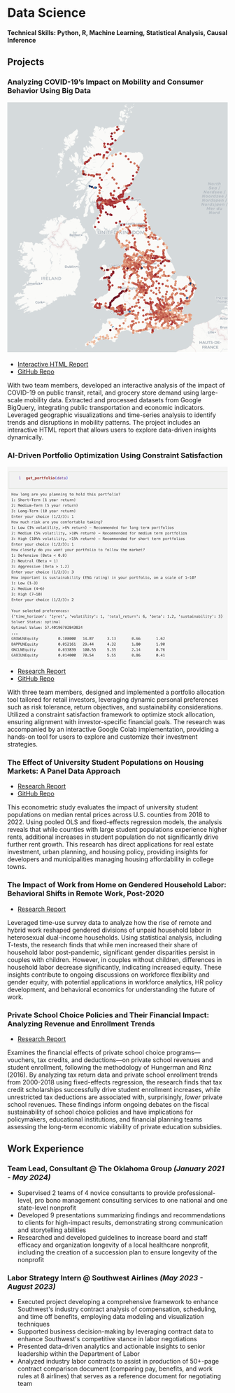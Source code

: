 # Data Science
#### Technical Skills: Python, R, Machine Learning, Statistical Analysis, Causal Inference

## Projects
### Analyzing COVID-19’s Impact on Mobility and Consumer Behavior Using Big Data
![Transportation Study](/assets/station_screenshot.jpeg)
- [Interactive HTML Report](/projects/CovidTransportation.html)
- [GitHub Repo](https://github.com/juliedawkins/covid-transportation-mobility/)

With two team members, developed an interactive analysis of the impact of COVID-19 on public transit, retail, and grocery store demand using large-scale mobility data. Extracted and processed datasets from Google BigQuery, integrating public transportation and economic indicators. Leveraged geographic visualizations and time-series analysis to identify trends and disruptions in mobility patterns. The project includes an interactive HTML report that allows users to explore data-driven insights dynamically.

### AI-Driven Portfolio Optimization Using Constraint Satisfaction
![AI Porfolio Optimizer](/assets/ai_portfolio.jpeg)
- [Research Report](/projects/AIProject.pdf)
- [GitHub Repo](https://github.com/juliedawkins/ai-stock-portfolio)

With three team members, designed and implemented a portfolio allocation tool tailored for retail investors, leveraging dynamic personal preferences such as risk tolerance, return objectives, and sustainability considerations. Utilized a constraint satisfaction framework to optimize stock allocation, ensuring alignment with investor-specific financial goals. The research was accompanied by an interactive Google Colab implementation, providing a hands-on tool for users to explore and customize their investment strategies.

### The Effect of University Student Populations on Housing Markets: A Panel Data Approach
- [Research Report](/projects/HousingProject.pdf)
- [GitHub Repo](https://github.com/juliedawkins/5253_FinalProject)

This econometric study evaluates the impact of university student populations on median rental prices across U.S. counties from 2018 to 2022. Using pooled OLS and fixed-effects regression models, the analysis reveals that while counties with large student populations experience higher rents, additional increases in student population do not significantly drive further rent growth. This research has direct applications for real estate investment, urban planning, and housing policy, providing insights for developers and municipalities managing housing affordability in college towns.

### The Impact of Work from Home on Gendered Household Labor: Behavioral Shifts in Remote Work, Post-2020
- [Research Report](/projects/GenderGap.pdf)

Leveraged time-use survey data to analyze how the rise of remote and hybrid work reshaped gendered divisions of unpaid household labor in heterosexual dual-income households. Using statistical analysis, including T-tests, the research finds that while men increased their share of household labor post-pandemic, significant gender disparities persist in couples with children. However, in couples without children, differences in household labor decrease significantly, indicating increased equity. These insights contribute to ongoing discussions on workforce flexibility and gender equity, with potential applications in workforce analytics, HR policy development, and behavioral economics for understanding the future of work.

### Private School Choice Policies and Their Financial Impact: Analyzing Revenue and Enrollment Trends
- [Research Report](/projects/SchoolSubsidies.pdf)

Examines the financial effects of private school choice programs—vouchers, tax credits, and deductions—on private school revenues and student enrollment, following the methodology of Hungerman and Rinz (2016). By analyzing tax return data and private school enrollment trends from 2000-2018 using fixed-effects regression, the research finds that tax credit scholarships successfully drive student enrollment increases, while unrestricted tax deductions are associated with, surprisingly, *lower* private school revenues. These findings inform ongoing debates on the fiscal sustainability of school choice policies and have implications for policymakers, educational institutions, and financial planning teams assessing the long-term economic viability of private education subsidies.

## Work Experience
### Team Lead, Consultant @ The Oklahoma Group *(January 2021 - May 2024)*
* Supervised 2 teams of 4 novice consultants to provide professional-level, pro bono management consulting services to one national and one state-level nonprofit
* Developed 9 presentations summarizing findings and recommendations to clients for high-impact results, demonstrating strong communication and storytelling abilities
* Researched and developed guidelines to increase board and staff efficacy and organization longevity of a local healthcare nonprofit, including the creation of a succession plan to ensure longevity of the nonprofit

### Labor Strategy Intern @ Southwest Airlines *(May 2023 - August 2023)*
* Executed project developing a comprehensive framework to enhance Southwest's industry contract analysis of compensation, scheduling, and time off benefits, employing data modeling and visualization techniques 
* Supported business decision-making by leveraging contract data to enhance Southwest's competitive stance in labor negotiations
* Presented data-driven analytics and actionable insights to senior leadership within the Department of Labor
* Analyzed industry labor contracts to assist in production of 50+-page contract comparison document (comparing pay, benefits, and work rules at 8 airlines) that serves as a reference document for negotiating team






